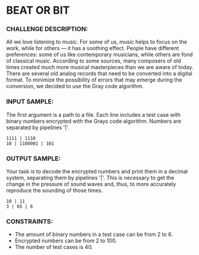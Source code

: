 # BEAT OR BIT

### CHALLENGE DESCRIPTION:
All we love listening to music. For some of us, music helps to focus on the work, while for others — it has a soothing effect. People have different preferences: some of us like contemporary musicians, while others are fond of classical music.
According to some sources, many composers of old times created much more musical masterpieces than we are aware of today. There are several old analog records that need to be converted into a digital format. To minimize the possibility of errors that may emerge during the conversion, we decided to use the Gray code algorithm.

### INPUT SAMPLE:
The first argument is a path to a file. Each line includes a test case with binary numbers encrypted with the Grays code algorithm. Numbers are separated by pipelines '|'.
```
1111 | 1110
10 | 1100001 | 101
```

### OUTPUT SAMPLE:
Your task is to decode the encrypted numbers and print them in a decimal system, separating them by pipelines '|'. This is necessary to get the change in the pressure of sound waves and, thus, to more accurately reproduce the sounding of those times.
```
10 | 11
3 | 65 | 6
```

### CONSTRAINTS:
- The amount of binary numbers in a test case can be from 2 to 6.
- Encrypted numbers can be from 2 to 100.
- The number of test cases is 40.
